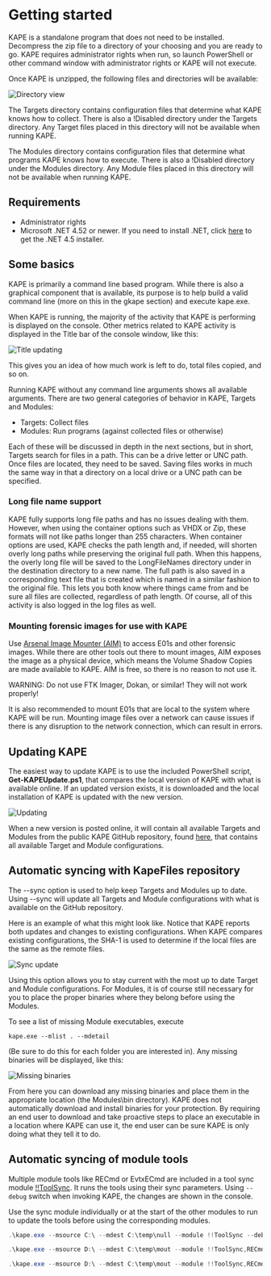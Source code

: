 # Getting started

KAPE is a standalone program that does not need to be installed. Decompress the zip file to a directory of your choosing and you are ready to go. KAPE requires administrator rights when run, so launch PowerShell or other command window with administrator rights or KAPE will not execute.

Once KAPE is unzipped, the following files and directories will be available:

![Directory view](https://raw.githubusercontent.com/EricZimmerman/KapeDocs/master/Pictures/dirView.jpg)

The Targets directory contains configuration files that determine what KAPE knows how to collect. There is also a !Disabled directory under the Targets directory. Any Target files placed in this directory will not be available when running KAPE.

The Modules directory contains configuration files that determine what programs KAPE knows how to execute. There is also a !Disabled directory under the Modules directory. Any Module files placed in this directory will not be available when running KAPE.

## Requirements
* Administrator rights
* Microsoft .NET 4.52 or newer. If you need to install .NET, click [here](https://www.microsoft.com/en-us/download/details.aspx?id=42642) to get the .NET 4.5 installer.


## Some basics

KAPE is primarily a command line based program. While there is also a graphical component that is available, its purpose is to help build a valid command line (more on this in the gkape section) and execute kape.exe.

When KAPE is running, the majority of the activity that KAPE is performing is displayed on the console. Other metrics related to KAPE activity is displayed in the Title bar of the console window, like this:

![Title updating](https://raw.githubusercontent.com/EricZimmerman/KapeDocs/master/Pictures/titleUpdate.jpg)

This gives you an idea of how much work is left to do, total files copied, and so on.

Running KAPE without any command line arguments shows all available arguments. There are two general categories of behavior in KAPE, Targets and Modules:

* Targets: Collect files
* Modules: Run programs (against collected files or otherwise)

Each of these will be discussed in depth in the next sections, but in short, Targets search for files in a path. This can be a drive letter or UNC path. Once files are located, they need to be saved. Saving files works in much the same way in that a directory on a local drive or a UNC path can be specified.

### Long file name support
KAPE fully supports long file paths and has no issues dealing with them. However, when using the container options such as VHDX or Zip, these formats will not like paths longer than 255 characters. When container options are used, KAPE checks the path length and, if needed, will shorten overly long paths while preserving the original full path. When this happens, the overly long file will be saved to the LongFileNames directory under in the destination directory to a new name. The full path is also saved in a corresponding text file that is created which is named in a similar fashion to the original file. This lets you both know where things came from and be sure all files are collected, regardless of path length. Of course, all of this activity is also logged in the log files as well.

### Mounting forensic images for use with KAPE

Use [Arsenal Image Mounter (AIM)](https://arsenalrecon.com/downloads/) to access E01s and other forensic images. While there are other tools out there to mount images, AIM exposes the image as a physical device, which means the Volume Shadow Copies are made available to KAPE. AIM is free, so there is no reason to not use it.

WARNING: Do not use FTK Imager, Dokan, or similar! They will not work properly!

It is also recommended to mount E01s that are local to the system where KAPE will be run. Mounting image files over a network can cause issues if there is any disruption to the network connection, which can result in errors.

## Updating KAPE
The easiest way to update KAPE is to use the included PowerShell script, **Get-KAPEUpdate.ps1**, that compares the local version of KAPE with what is available online. If an updated version exists, it is downloaded and the local installation of KAPE is updated with the new version. 

![Updating](https://raw.githubusercontent.com/EricZimmerman/KapeDocs/master/Pictures/update.jpg)

When a new version is posted online, it will contain all available Targets and Modules from the public KAPE GitHub repository, found [here](https://github.com/EricZimmerman/KapeFiles), that contains all available Target and Module configurations.

## Automatic syncing with KapeFiles repository
The --sync option is used to help keep Targets and Modules up to date. Using --sync will update all Targets and Module configurations with what is available on the GitHub repository.

Here is an example of what this might look like. Notice that KAPE reports both updates and changes to existing configurations. When KAPE compares existing configurations, the SHA-1 is used to determine if the local files are the same as the remote files.

![Sync update](https://raw.githubusercontent.com/EricZimmerman/KapeDocs/master/Pictures/updateSync.jpg)

Using this option allows you to stay current with the most up to date Target and Module configurations. For Modules, it is of course still necessary for you to place the proper binaries where they belong before using the Modules.

To see a list of missing Module executables, execute

`kape.exe --mlist . --mdetail`

(Be sure to do this for each folder you are interested in). Any missing binaries will be displayed, like this:

![Missing binaries](https://raw.githubusercontent.com/EricZimmerman/KapeDocs/master/Pictures/missingBinaries.jpg)

From here you can download any missing binaries and place them in the appropriate location (the Modules\bin directory). KAPE does not automatically download and install binaries for your protection. By requiring an end user to download and take proactive steps to place an executable in a location where KAPE can use it, the end user can be sure KAPE is only doing what they tell it to do.

## Automatic syncing of module tools

Multiple module tools like RECmd or EvtxECmd are included in a tool sync module [!!ToolSync](https://github.com/EricZimmerman/KapeFiles/blob/master/Modules/!!ToolSync.mkape).
It runs the tools using their sync parameters. Using `--debug` switch when invoking KAPE, the changes are shown in the console.

Use the sync module individually or at the start of the other modules to run to update the tools before using the corresponding modules.

``` powershell
.\kape.exe --msource C:\ --mdest C:\temp\null --module !!ToolSync --debug

.\kape.exe --msource D:\ --mdest C:\temp\mout --module !!ToolSync,RECmd,EvtxECmd, ... 

.\kape.exe --msource D:\ --mdest C:\temp\mout --module !!ToolSync,RECmd,EvtxECmd, ... --debug
```
